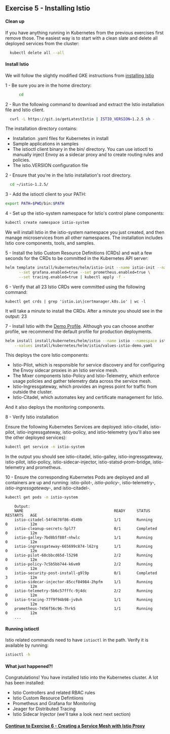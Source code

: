 ## Exercise 5 - Installing Istio

#### Clean up

If you have anything running in Kubernetes from the previous exercises first remove those. The easiest way is to start with a clean slate and delete all deployed services from the cluster:

```sh
  kubectl delete all --all
```

#### Install Istio

We will follow the slightly modified GKE instructions from [installing Istio](https://cloud.google.com/istio/docs/how-to/installing-oss#install_istio)

1 - Be sure you are in the home directory:

```sh
      cd
```

2 - Run the following command to download and extract the Istio installation file and Istio client.

```sh
  curl -L https://git.io/getLatestIstio | ISTIO_VERSION=1.2.5 sh -
```

The installation directory contains:

* Installation .yaml files for Kubernetes in install
* Sample applications in samples
* The istioctl client binary in the bin/ directory. You can use istioctl to manually inject Envoy as a sidecar proxy and to create routing rules and policies.
* The istio.VERSION configuration file

2 - Ensure that you're in the Istio installation's root directory.

```sh
  cd ~/istio-1.2.5/
```

3 - Add the istioctl client to your PATH:

```sh
export PATH=$PWD/bin:$PATH
```

4 - Set up the istio-system namespace for Istio's control plane components:

```sh
kubectl create namespace istio-system
```

We will install Istio in the istio-system namespace you just created, and then manage microservices from all other namespaces. The installation includes Istio core components, tools, and samples.

5 - Install the Istio Custom Resource Definitions (CRDs) and wait a few seconds for the CRDs to be committed in the Kubernetes API server:

```sh
helm template install/kubernetes/helm/istio-init --name istio-init --namespace istio-system \
      --set grafana.enabled=true --set prometheus.enabled=true \
      --set tracing.enabled=true | kubectl apply -f -
```

6 - Verify that all 23 Istio CRDs were committed using the following command:

```
kubectl get crds | grep 'istio.io\|certmanager.k8s.io' | wc -l
```

It will take a minute to install the CRDs. After a minute you should see in the output:
23

7 - Install Istio with the [Demo Profile](https://istio.io/docs/setup/kubernetes/additional-setup/config-profiles/). Although you can choose another profile, we recommend the default profile for production deployments.

```sh
helm install install/kubernetes/helm/istio --name istio --namespace istio-system \
    --values install/kubernetes/helm/istio/values-istio-demo.yaml
```

This deploys the core Istio components:

* Istio-Pilot, which is responsible for service discovery and for configuring the Envoy sidecar proxies in an Istio service mesh.
* The Mixer components Istio-Policy and Istio-Telemetry, which enforce usage policies and gather telemetry data across the service mesh.
* Istio-Ingressgateway, which provides an ingress point for traffic from outside the cluster.
* Istio-Citadel, which automates key and certificate management for Istio.

And it also deploys the monitoring components.

8 - Verify Istio installation

Ensure the following Kubernetes Services are deployed: istio-citadel, istio-pilot, istio-ingressgateway, istio-policy, and istio-telemetry (you'll also see the other deployed services):

```sh
kubectl get service -n istio-system
```

In the output you should see istio-citadel, istio-galley, istio-ingressgateway, istio-pilot, istio-policy, istio-sidecar-injector, istio-statsd-prom-bridge, istio-telemetry and prometheus.

10 - Ensure the corresponding Kubernetes Pods are deployed and all containers are up and running: istio-pilot-*, istio-policy-*, istio-telemetry-*, istio-ingressgateway-*, and istio-citadel-*.*

```sh
kubectl get pods -n istio-system
```

```
    Output:
    NAME                                        READY     STATUS      RESTARTS   AGE
    istio-citadel-54f4678f86-4549b              1/1       Running     0          12m
    istio-cleanup-secrets-5pl77                 0/1       Completed   0          12m
    istio-galley-7bd8b5f88f-nhwlc               1/1       Running     0          12m
    istio-ingressgateway-665699c874-l62rg       1/1       Running     0          12m
    istio-pilot-68cbbcd65d-l5298                2/2       Running     0          12m
    istio-policy-7c5b5bb744-k6vm9               2/2       Running     0          12m
    istio-security-post-install-g9l9p           0/1       Completed   3          12m
    istio-sidecar-injector-85ccf84984-2hpfm     1/1       Running     0          12m
    istio-telemetry-5b6c57fffc-9j4dc            2/2       Running     0          12m
    istio-tracing-77f9f94b98-jv8vh              1/1       Running     0          12m
    prometheus-7456f56c96-7hrk5                 1/1       Running     0          12m
    ...
```


#### Running istioctl

Istio related commands need to have `istioctl` in the path. Verify it is available by running:

```sh
istioctl -h
```

#### What just happened?!

Congratulations! You have installed Istio into the Kubernetes cluster. A lot has been installed:
* Istio Controllers and related RBAC rules
* Istio Custom Resource Defintiions
* Prometheus and Grafana for Monitoring
* Jeager for Distributed Tracing
* Istio Sidecar Injector (we'll take a look next next section)

#### [Continue to Exercise 6 - Creating a Service Mesh with Istio Proxy](../exercise-6/README.md)
